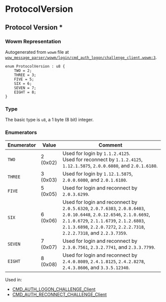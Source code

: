 # ProtocolVersion

## Protocol Version *

### Wowm Representation

Autogenerated from `wowm` file at [`wow_message_parser/wowm/login/cmd_auth_logon/challenge_client.wowm:3`](https://github.com/gtker/wow_messages/tree/main/wow_message_parser/wowm/login/cmd_auth_logon/challenge_client.wowm#L3).

```rust,ignore
enum ProtocolVersion : u8 {
    TWO = 2;
    THREE = 3;
    FIVE = 5;
    SIX = 6;
    SEVEN = 7;
    EIGHT = 8;
}
```
### Type
The basic type is `u8`, a 1 byte (8 bit) integer.
### Enumerators
| Enumerator | Value  | Comment |
| --------- | -------- | ------- |
| `TWO` | 2 (0x02) | Used for login by `1.1.2.4125`.<br/>Used for reconnect by `1.1.2.4125`, `1.12.1.5875`, `2.0.0.6080`, and `2.0.1.6180`. |
| `THREE` | 3 (0x03) | Used for login by `1.12.1.5875`, `2.0.0.6080`, and `2.0.1.6180`. |
| `FIVE` | 5 (0x05) | Used for login and reconnect by `2.0.3.6299`. |
| `SIX` | 6 (0x06) | Used for login and reconnect by `2.0.5.6320`, `2.0.7.6383`, `2.0.8.6403`, `2.0.10.6448`, `2.0.12.6546`, `2.1.0.6692`, `2.1.0.6729`, `2.1.1.6739`, `2.1.2.6803`, `2.1.3.6898`, `2.2.0.7272`, `2.2.2.7318`, `2.2.2.7318`, and `2.2.3.7359`. |
| `SEVEN` | 7 (0x07) | Used for login and reconnect by `2.3.0.7561`, `2.3.2.7741`, and `2.3.3.7799`. |
| `EIGHT` | 8 (0x08) | Used for login and reconnect by `2.4.0.8089`, `2.4.1.8125`, `2.4.2.8278`, `2.4.3.8606`, and `3.3.5.12340`. |

Used in:
* [CMD_AUTH_LOGON_CHALLENGE_Client](cmd_auth_logon_challenge_client.md)
* [CMD_AUTH_RECONNECT_CHALLENGE_Client](cmd_auth_reconnect_challenge_client.md)

